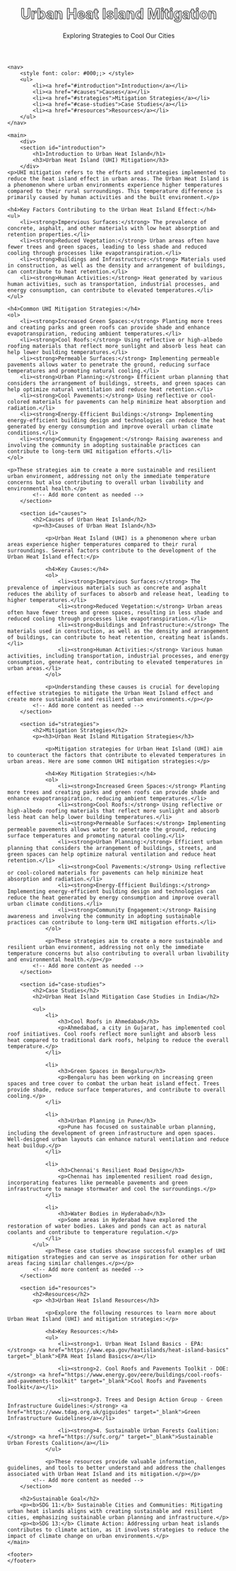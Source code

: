 <!DOCTYPE html>
<html lang="en">
<head>
    <meta charset="UTF-8">
    <meta name="viewport" content="width=device-width, initial-scale=1.0">
    <link rel="stylesheet" href="style.css">
    <title>Urban Heat Island Mitigation</title>
</head>
<body>
    <header>
        <div class="hi">
            <h1 style="font-size:xx-large; color: whitesmoke; -webkit-text-stroke: 1.5px; -webkit-text-stroke-color: #444">Urban Heat Island Mitigation</h1>
        </div>
        <p>Exploring Strategies to Cool Our Cities</p>
    </header>

    <nav>
        <style font: color: #000;;> </style>
        <ul>
            <li><a href="#introduction">Introduction</a></li>
            <li><a href="#causes">Causes</a></li>
            <li><a href="#strategies">Mitigation Strategies</a></li>
            <li><a href="#case-studies">Case Studies</a></li>
            <li><a href="#resources">Resources</a></li>
        </ul>
    </nav>

    <main>
        <div>
        <section id="introduction">
            <h1>Introduction to Urban Heat Island</h1>
            <h3>Urban Heat Island (UHI) Mitigation</h3>
        </div>
    <p>UHI mitigation refers to the efforts and strategies implemented to reduce the heat island effect in urban areas. The Urban Heat Island is a phenomenon where urban environments experience higher temperatures compared to their rural surroundings. This temperature difference is primarily caused by human activities and the built environment.</p>

    <h4>Key Factors Contributing to the Urban Heat Island Effect:</h4>
    <ul>
        <li><strong>Impervious Surfaces:</strong> The prevalence of concrete, asphalt, and other materials with low heat absorption and retention properties.</li>
        <li><strong>Reduced Vegetation:</strong> Urban areas often have fewer trees and green spaces, leading to less shade and reduced cooling through processes like evapotranspiration.</li>
        <li><strong>Buildings and Infrastructure:</strong> Materials used in construction, as well as the density and arrangement of buildings, can contribute to heat retention.</li>
        <li><strong>Human Activities:</strong> Heat generated by various human activities, such as transportation, industrial processes, and energy consumption, can contribute to elevated temperatures.</li>
    </ul>

    <h4>Common UHI Mitigation Strategies:</h4>
    <ol>
        <li><strong>Increased Green Spaces:</strong> Planting more trees and creating parks and green roofs can provide shade and enhance evapotranspiration, reducing ambient temperatures.</li>
        <li><strong>Cool Roofs:</strong> Using reflective or high-albedo roofing materials that reflect more sunlight and absorb less heat can help lower building temperatures.</li>
        <li><strong>Permeable Surfaces:</strong> Implementing permeable pavements allows water to penetrate the ground, reducing surface temperatures and promoting natural cooling.</li>
        <li><strong>Urban Planning:</strong> Efficient urban planning that considers the arrangement of buildings, streets, and green spaces can help optimize natural ventilation and reduce heat retention.</li>
        <li><strong>Cool Pavements:</strong> Using reflective or cool-colored materials for pavements can help minimize heat absorption and radiation.</li>
        <li><strong>Energy-Efficient Buildings:</strong> Implementing energy-efficient building design and technologies can reduce the heat generated by energy consumption and improve overall urban climate conditions.</li>
        <li><strong>Community Engagement:</strong> Raising awareness and involving the community in adopting sustainable practices can contribute to long-term UHI mitigation efforts.</li>
    </ol>

    <p>These strategies aim to create a more sustainable and resilient urban environment, addressing not only the immediate temperature concerns but also contributing to overall urban livability and environmental health.</p>
            <!-- Add more content as needed -->
        </section>

        <section id="causes">
            <h2>Causes of Urban Heat Island</h2>
            <p><h3>Causes of Urban Heat Island</h3>
    
                <p>Urban Heat Island (UHI) is a phenomenon where urban areas experience higher temperatures compared to their rural surroundings. Several factors contribute to the development of the Urban Heat Island effect:</p>
            
                <h4>Key Causes:</h4>
                <ol>
                    <li><strong>Impervious Surfaces:</strong> The prevalence of impervious materials such as concrete and asphalt reduces the ability of surfaces to absorb and release heat, leading to higher temperatures.</li>
                    <li><strong>Reduced Vegetation:</strong> Urban areas often have fewer trees and green spaces, resulting in less shade and reduced cooling through processes like evapotranspiration.</li>
                    <li><strong>Buildings and Infrastructure:</strong> The materials used in construction, as well as the density and arrangement of buildings, can contribute to heat retention, creating heat islands.</li>
                    <li><strong>Human Activities:</strong> Various human activities, including transportation, industrial processes, and energy consumption, generate heat, contributing to elevated temperatures in urban areas.</li>
                </ol>
            
                <p>Understanding these causes is crucial for developing effective strategies to mitigate the Urban Heat Island effect and create more sustainable and resilient urban environments.</p></p>
            <!-- Add more content as needed -->
        </section>

        <section id="strategies">
            <h2>Mitigation Strategies</h2>
            <p><h3>Urban Heat Island Mitigation Strategies</h3>
    
                <p>Mitigation strategies for Urban Heat Island (UHI) aim to counteract the factors that contribute to elevated temperatures in urban areas. Here are some common UHI mitigation strategies:</p>
            
                <h4>Key Mitigation Strategies:</h4>
                <ol>
                    <li><strong>Increased Green Spaces:</strong> Planting more trees and creating parks and green roofs can provide shade and enhance evapotranspiration, reducing ambient temperatures.</li>
                    <li><strong>Cool Roofs:</strong> Using reflective or high-albedo roofing materials that reflect more sunlight and absorb less heat can help lower building temperatures.</li>
                    <li><strong>Permeable Surfaces:</strong> Implementing permeable pavements allows water to penetrate the ground, reducing surface temperatures and promoting natural cooling.</li>
                    <li><strong>Urban Planning:</strong> Efficient urban planning that considers the arrangement of buildings, streets, and green spaces can help optimize natural ventilation and reduce heat retention.</li>
                    <li><strong>Cool Pavements:</strong> Using reflective or cool-colored materials for pavements can help minimize heat absorption and radiation.</li>
                    <li><strong>Energy-Efficient Buildings:</strong> Implementing energy-efficient building design and technologies can reduce the heat generated by energy consumption and improve overall urban climate conditions.</li>
                    <li><strong>Community Engagement:</strong> Raising awareness and involving the community in adopting sustainable practices can contribute to long-term UHI mitigation efforts.</li>
                </ol>
            
                <p>These strategies aim to create a more sustainable and resilient urban environment, addressing not only the immediate temperature concerns but also contributing to overall urban livability and environmental health.</p></p>
            <!-- Add more content as needed -->
        </section>

        <section id="case-studies">
            <h2>Case Studies</h2>
            <h2>Urban Heat Island Mitigation Case Studies in India</h2>

            <ul>
                <li>
                    <h3>Cool Roofs in Ahmedabad</h3>
                    <p>Ahmedabad, a city in Gujarat, has implemented cool roof initiatives. Cool roofs reflect more sunlight and absorb less heat compared to traditional dark roofs, helping to reduce the overall temperature.</p>
                </li>
                
                <li>
                    <h3>Green Spaces in Bengaluru</h3>
                    <p>Bengaluru has been working on increasing green spaces and tree cover to combat the urban heat island effect. Trees provide shade, reduce surface temperatures, and contribute to overall cooling.</p>
                </li>
                
                <li>
                    <h3>Urban Planning in Pune</h3>
                    <p>Pune has focused on sustainable urban planning, including the development of green infrastructure and open spaces. Well-designed urban layouts can enhance natural ventilation and reduce heat buildup.</p>
                </li>
                
                <li>
                    <h3>Chennai's Resilient Road Design</h3>
                    <p>Chennai has implemented resilient road design, incorporating features like permeable pavements and green infrastructure to manage stormwater and cool the surroundings.</p>
                </li>
                
                <li>
                    <h3>Water Bodies in Hyderabad</h3>
                    <p>Some areas in Hyderabad have explored the restoration of water bodies. Lakes and ponds can act as natural coolants and contribute to temperature regulation.</p>
                </li>
            </ul>
                <p>These case studies showcase successful examples of UHI mitigation strategies and can serve as inspiration for other urban areas facing similar challenges.</p></p>
            <!-- Add more content as needed -->
        </section>

        <section id="resources">
            <h2>Resources</h2>
            <p> <h3>Urban Heat Island Resources</h3>
    
                <p>Explore the following resources to learn more about Urban Heat Island (UHI) and mitigation strategies:</p>
            
                <h4>Key Resources:</h4>
                <ul>
                    <li><strong>1. Urban Heat Island Basics - EPA:</strong> <a href="https://www.epa.gov/heatislands/heat-island-basics" target="_blank">EPA Heat Island Basics</a></li>
                    
                    <li><strong>2. Cool Roofs and Pavements Toolkit - DOE:</strong> <a href="https://www.energy.gov/eere/buildings/cool-roofs-and-pavements-toolkit" target="_blank">Cool Roofs and Pavements Toolkit</a></li>
                    
                    <li><strong>3. Trees and Design Action Group - Green Infrastructure Guidelines:</strong> <a href="https://www.tdag.org.uk/giguides" target="_blank">Green Infrastructure Guidelines</a></li>
                    
                    <li><strong>4. Sustainable Urban Forests Coalition:</strong> <a href="https://sufc.org/" target="_blank">Sustainable Urban Forests Coalition</a></li>
                </ul>
            
                <p>These resources provide valuable information, guidelines, and tools to better understand and address the challenges associated with Urban Heat Island and its mitigation.</p></p>
            <!-- Add more content as needed -->
        </section>

        <h2>Sustainable Goal</h2>
        <p><b>SDG 11:</b> Sustainable Cities and Communities: Mitigating urban heat islands aligns with creating sustainable and resilient cities, emphasizing sustainable urban planning and infrastructure.</p>
        <p><b>SDG 13:</b> Climate Action: Addressing urban heat islands contributes to climate action, as it involves strategies to reduce the impact of climate change on urban environments.</p>
    </main>

    <footer>
    </footer>
</body>
</html>
